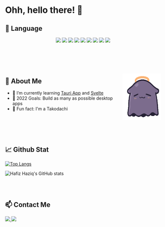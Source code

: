 
# **Ohh, hello there!** 👋

## 💼 **Language** 
<div align="center">
<img src="https://img.shields.io/badge/HTML5-E34F26?style=for-the-badge&logo=html5&logoColor=white">
<img src="https://img.shields.io/badge/CSS3-1572B6?style=for-the-badge&logo=css3&logoColor=white">
<img src="https://img.shields.io/badge/JavaScript-F7DF1E?style=for-the-badge&logo=javascript&logoColor=black">
<img src="https://img.shields.io/badge/PHP-777BB4?style=for-the-badge&logo=php&logoColor=white">
<img src="https://img.shields.io/badge/Java-ED8B00?style=for-the-badge&logo=java&logoColor=white">
<img src="https://img.shields.io/badge/MySQL-78716C?style=for-the-badge&logo=mysql&logoColor=white">
<img src="https://img.shields.io/badge/Tailwind_CSS-38B2AC?style=for-the-badge&logo=tailwind-css&logoColor=white">
<img src="https://img.shields.io/badge/Vue.js-35495E?style=for-the-badge&logo=vue.js&logoColor=4FC08D">
<img src="https://img.shields.io/badge/Laravel-FF2D20?style=for-the-badge&logo=laravel&logoColor=white">	
</div>

<br><br>
----

<img align="right"  height="150" width="124" src="./takodachi.gif" />

## 🤗 **About Me**

- 🌱 I’m currently learning <a href="https://tauri.studio/en/">Tauri App</a> and <a href="https://svelte.dev/">Svelte</a>
- 🥅 2022 Goals: Build as many as possible desktop apps
- 🐙 Fun fact: I'm a Takodachi


<br><br>
----

## 📈 **Github Stat** 
[![Top Langs](https://github-readme-stats.vercel.app/api/top-langs/?username=hafizhaziq307&layout=compact&theme=midnight-purple)](https://github.com/hafizhaziq307/github-readme-stats)

![Hafiz Haziq's GitHub stats](https://github-readme-stats.vercel.app/api?username=hafizhaziq307&count_private=true&show_icons=true&theme=midnight-purple&hide=issues,contribs,prs)

<br><br>

## 📫 **Contact Me**
<a href="https://wa.me/qr/WTL3VJ2MNAOVD1">
<img src="https://img.shields.io/badge/WhatsApp-25D366?style=for-the-badge&logo=whatsapp&logoColor=white">
</a>

<a href="https://mail.google.com/mail/u/0/?fs=1&tf=cm&source=mailto&to=hafizhaziq307.dev@gmail.com">
<img src="https://img.shields.io/badge/Gmail-D14836?style=for-the-badge&logo=gmail&logoColor=white">
</a>

